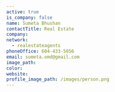 ```yaml
---
active: true
is_company: false
name: Sumeta Bhushan
contactTitle: Real Estate
company:
network:
  - realestateagents
phoneOffice: 604-433-5056
email: sumeta.omd@gmail.com
image_path:
color:
website:
profile_image_path: /images/person.png
---
```

